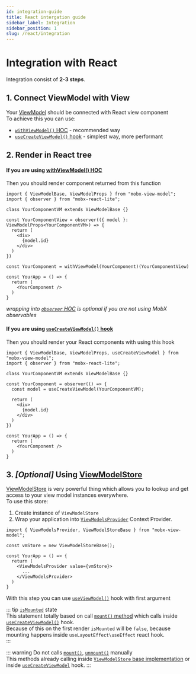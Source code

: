 ```yaml
---
id: integration-guide
title: React intergation guide
sidebar_label: Integration
sidebar_position: 1
slug: /react/integration
---
```


# Integration with React  

Integration consist of **2-3 steps**.  

## 1. Connect ViewModel with View 
Your [ViewModel](/api/view-models/interface) should be connected with React view component  
To achieve this you can use:  
- [`withViewModel()` HOC](/react/api/with-view-model) - recommended way  
- [`useCreateViewModel()` hook](/react/api/use-create-view-model) - simplest way, more performant  

## 2. Render in React tree   

#### If you are using [withViewModel() HOC](/react/api/with-view-model)  
Then you should render component returned from this function  

```tsx
import { ViewModelBase, ViewModelProps } from "mobx-view-model";
import { observer } from "mobx-react-lite";

class YourComponentVM extends ViewModelBase {}

const YourComponentView = observer(({ model }: ViewModelProps<YourComponentVM>) => {
  return (
    <div>
      {model.id}
    </div>
  )
})

const YourComponent = withViewModel(YourComponent)(YourComponentView)

const YourApp = () => {
  return (
    <YourComponent />
  )
}
```

_wrapping into [`observer` HOC](https://mobx.js.org/api.html#observer) is optional if you are not using MobX observables_


#### If you are using [`useCreateViewModel()` hook](/react/api/use-create-view-model)  
Then you should render your React components with using this hook  

```tsx
import { ViewModelBase, ViewModelProps, useCreateViewModel } from "mobx-view-model";
import { observer } from "mobx-react-lite";

class YourComponentVM extends ViewModelBase {}

const YourComponent = observer(() => {
  const model = useCreateViewModel(YourComponentVM);

  return (
    <div>
      {model.id}
    </div>
  )
})

const YourApp = () => {
  return (
    <YourComponent />
  )
}
```


## 3. _[Optional]_ Using [ViewModelStore](/api/view-model-store/interface)  
[ViewModelStore](/api/view-model-store/interface) is very powerful thing which allows you to lookup and get access to your view model instances everywhere.  
To use this store:
  1. Create instance of `ViewModelStore`
  2. Wrap your application into [`ViewModelsProvider`](/react/api/view-models-provider) Context Provider.  

```tsx
import { ViewModelsProvider, ViewModelStoreBase } from "mobx-view-model";

const vmStore = new ViewModelStoreBase();

const YourApp = () => {
  return (
    <ViewModelsProvider value={vmStore}>
      ...
    </ViewModelsProvider>
  )
}
```
With this step you can use [`useViewModel()`](/react/api/use-view-model) hook with first argument  

::: tip [`isMounted`](/api/view-models/interface#ismounted-boolean) state  
This statement totally based on call [`mount()` method](/api/view-models/interface#mount-void-promise-void) which calls inside [`useCreateViewModel()`](/react/api/use-create-view-model) hook.  
Because of this on the first render `isMounted` will be `false`, because mounting happens inside `useLayoutEffect\useEffect` react hook.  
:::

::: warning Do not calls [`mount()`](/api/view-models/interface#mount-void-promise-void), [`unmount()`](/api/view-models/interface#unmount-void-promise-void) manually  
This methods already calling inside [`ViewModelStore` base implementation](/api/view-model-store/base-implementation) or inside [`useCreateViewModel`](/react/api/use-create-view-model) hook.
:::